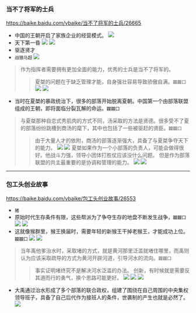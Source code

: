 ### 当不了将军的士兵
https://baike.baidu.com/vbaike/当不了将军的士兵/26665
- 中国的王朝开启了家族企业的经营模式。
![](https://gss1.bdstatic.com/-vo3dSag_xI4khGkpoWK1HF6hhy/baike/crop%3D0%2C0%2C730%2C420/sign=6c5855dec7177f3e047ba64d4dff17f7/a686c9177f3e670974ad829735c79f3df8dc552d.jpg)
- 天下第一昏
![](https://gss1.bdstatic.com/-vo3dSag_xI4khGkpoWK1HF6hhy/baike/crop%3D0%2C5220%2C730%2C1000/sign=3783917f6cd0f703f2fdcf9c35ca7d08/a686c9177f3e670974ad829735c79f3df8dc552d.jpg)
![](https://gss1.bdstatic.com/-vo3dSag_xI4khGkpoWK1HF6hhy/baike/crop%3D0%2C5220%2C730%2C1000/sign=3783917f6cd0f703f2fdcf9c35ca7d08/a686c9177f3e670974ad829735c79f3df8dc552d.jpg)
- 驱逐贤才
- `战狼马超`
![](https://gss1.bdstatic.com/-vo3dSag_xI4khGkpoWK1HF6hhy/baike/crop%3D0%2C8220%2C730%2C1000/sign=3783917f6cd0f703f2fdcf9c35ca7d05/a686c9177f3e670974ad829735c79f3df8dc552d.jpg)
>作为指挥者需要拥有更加全面的能力，优秀的士兵是当不了将军的。
>>夏桀的问题在于缺乏管理才能，自身强壮容易导致骄傲自满。`龖龖囗`
![](https://gss1.bdstatic.com/-vo3dSag_xI4khGkpoWK1HF6hhy/baike/crop%3D0%2C11220%2C730%2C1000/sign=6aba92012b2dd42a4b465beb3e0b7784/a686c9177f3e670974ad829735c79f3df8dc552d.jpg)
![](https://gss1.bdstatic.com/-vo3dSag_xI4khGkpoWK1HF6hhy/baike/crop%3D0%2C12220%2C730%2C1000/sign=ddc9d775da2a283457e96c4b6685e5db/a686c9177f3e670974ad829735c79f3df8dc552d.jpg)
- 当时在夏桀的暴政统治下，很多的部落开始脱离夏朝。中国第一个由部落联盟组成的王朝，即将面临分裂瓦解的命运。`龖龖囗`
>与夏桀那种自恋式秀肌肉的方式不同，汤采取的方法是贤德。很多受不了夏的部落纷纷跳槽到商汤的麾下，其中也包括了一些被驱赶的贤臣。`龖龖囗`
>>由于大量人才的依附，商汤的部落逐渐强大，具备了与夏桀争夺天下的能力。
![](https://gss1.bdstatic.com/-vo3dSag_xI4khGkpoWK1HF6hhy/baike/crop%3D0%2C14220%2C730%2C1000/sign=69bada6c3a9b033b38c7a69a28fe1ae2/a686c9177f3e670974ad829735c79f3df8dc552d.jpg)
![](https://gss1.bdstatic.com/-vo3dSag_xI4khGkpoWK1HF6hhy/baike/crop%3D0%2C15220%2C730%2C1000/sign=95a4c6c30d3b5bb5aa987abe0be3f908/a686c9177f3e670974ad829735c79f3df8dc552d.jpg)
>夏桀如果作为一个小部落的负责人，可能会做得很好。他战斗力强，领导小团体打胜仗应该没什么问题。
>>但是作为部落联盟的共主最重要的是协调和管理的能力。
![](https://gss1.bdstatic.com/-vo3dSag_xI4khGkpoWK1HF6hhy/baike/crop%3D0%2C19220%2C730%2C1000/sign=747ae79638d3d539d572558307b7c561/a686c9177f3e670974ad829735c79f3df8dc552d.jpg)
![](https://gss1.bdstatic.com/-vo3dSag_xI4khGkpoWK1HF6hhy/baike/crop%3D0%2C20220%2C730%2C1000/sign=646925726e59252db758474409ab2f09/a686c9177f3e670974ad829735c79f3df8dc552d.jpg)
---
### 包工头创业故事
https://baike.baidu.com/vbaike/包工头创业故事/26553
- `猪`
- 原始时代生存条件有限，这些帮派为了争夺生存的地盘不断发生战争，`龖龖囗`
![](https://gss2.bdstatic.com/9fo3dSag_xI4khGkpoWK1HF6hhy/baike/crop%3D0%2C4220%2C730%2C1000/sign=bf32545f9eef76c6c49da16ba026d1ce/060828381f30e924e2761a4f42086e061c95f7fa.jpg)
![](https://gss2.bdstatic.com/9fo3dSag_xI4khGkpoWK1HF6hhy/baike/crop%3D0%2C5220%2C730%2C1000/sign=bf32545f9eef76c6c49da16ba026d1cf/060828381f30e924e2761a4f42086e061c95f7fa.jpg)
- 这就像猴群里，猴王换届时，需要年轻的新猴王干掉老猴王，才能成功上位。`龖龖囗`
![](https://gss2.bdstatic.com/9fo3dSag_xI4khGkpoWK1HF6hhy/baike/crop%3D0%2C6220%2C730%2C1000/sign=bf32545f9eef76c6c49da16ba026d1cc/060828381f30e924e2761a4f42086e061c95f7fa.jpg)
![](https://gss2.bdstatic.com/9fo3dSag_xI4khGkpoWK1HF6hhy/baike/crop%3D0%2C7220%2C730%2C1000/sign=bf32545f9eef76c6c49da16ba026d1cd/060828381f30e924e2761a4f42086e061c95f7fa.jpg)
>当年禹他爹治水时，采取堵的方式，就是黄河那里泛滥就堵住哪里，而禹则认为应该采取疏导的方式为黄河开辟河道，引导河水的流向。`龖龖囗`
>>事实证明堵终究不是解决河水泛滥的办法。
创新，有时候就是需要反其道而行的勇气，换个思路可能更好。
![](https://gss2.bdstatic.com/9fo3dSag_xI4khGkpoWK1HF6hhy/baike/crop%3D0%2C10220%2C730%2C1000/sign=43370f70bf3533fae1f9c96e95e3d12e/060828381f30e924e2761a4f42086e061c95f7fa.jpg)
![](https://gss2.bdstatic.com/9fo3dSag_xI4khGkpoWK1HF6hhy/baike/crop%3D0%2C11220%2C730%2C1000/sign=e6d1027b3dfa828bc56cc7a3c02f6d05/060828381f30e924e2761a4f42086e061c95f7fa.jpg)
![](https://gss2.bdstatic.com/9fo3dSag_xI4khGkpoWK1HF6hhy/baike/crop%3D0%2C12220%2C730%2C1000/sign=ebda80b48c8ba61ecba1926f7c04bb3b/060828381f30e924e2761a4f42086e061c95f7fa.jpg)
- 大禹通过治水形成了多个部落的联合政权，组建了围绕在自己周围的中央集权领导班子，具备了自己后代作为接班人的条件，世袭制的产生也就是必然了。
![](https://gss2.bdstatic.com/9fo3dSag_xI4khGkpoWK1HF6hhy/baike/crop%3D0%2C23220%2C730%2C1000/sign=691531c5a81ea8d39e6d2e44aa3a1c7c/060828381f30e924e2761a4f42086e061c95f7fa.jpg)